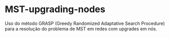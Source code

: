 # MST-upgrading-nodes
Uso do método GRASP (Greedy Randomized Adaptative Search Procedure) para a resolução do problema de MST em redes com upgrades em nós.

